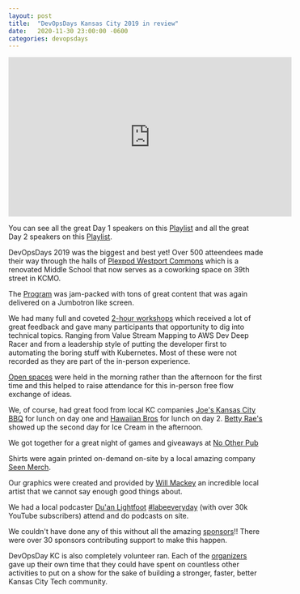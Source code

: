 ```yaml
---
layout: post
title:  "DevOpsDays Kansas City 2019 in review"
date:   2020-11-30 23:00:00 -0600
categories: devopsdays
---
```


<iframe width="560" height="315" src="https://www.youtube.com/embed/IfpW9UJgw_M" frameborder="0" allowfullscreen></iframe>

You can see all the great Day 1 speakers on this [Playlist](https://www.youtube.com/watch?v=2j-nLifX3sA&list=PLH2p9sgqfZSdU0KHHSjIITqZF_zSEuqJ2) and all the great Day 2 speakers on this [Playlist](https://www.youtube.com/watch?v=fTgnilJvbk4&list=PLH2p9sgqfZSf4q1GDYdwyYCaMlDiMDJjY).

DevOpsDays 2019 was the biggest and best yet! Over 500 atteendees made their way through the halls of [Plexpod Westport Commons](https://www.plexpod.com/locations/westport) which is a renovated Middle School that now serves as a coworking space on 39th street in KCMO.

The [Program](https://devopsdays.org/events/2019-kansas-city/program) was jam-packed with tons of great content that was again delivered on a Jumbotron like screen.

We had many full and coveted [2-hour workshops](https://devopsdays.org/events/2019-kansas-city/program) which received a lot of great feedback and gave many participants that opportunity to dig into technical topics. Ranging from Value Stream Mapping to AWS Dev Deep Racer and from a leadership style of putting the developer first to automating the boring stuff with Kubernetes.  Most of these were not recorded as they are part of the in-person experience.

[Open spaces](https://devopsdays.org/open-space-format/) were held in the morning rather than the afternoon for the first time and this helped to raise attendance for this in-person free flow exchange of ideas. 

We, of course, had great food from local KC companies [Joe's Kansas City BBQ](https://www.joeskc.com/) for lunch on day one and [Hawaiian Bros](https://hawaiianbros.com/) for lunch on day 2. [Betty Rae's](http://bettyraes.com/) showed up the second day for Ice Cream in the afternoon. 

We got together for a great night of games and giveaways at [No Other Pub](https://devopsdays.org/events/2019-kansas-city/social)

Shirts were again printed on-demand on-site by a local amazing company [Seen Merch](https://www.seenmerch.com/).

Our graphics were created and provided by [Will Mackey](https://www.linkedin.com/in/wmackeycreativarium/) an incredible local artist that we cannot say enough good things about.

We had a local podcaster [Du'an Lightfoot](https://www.youtube.com/channel/UCeXMAP0cZ-VZ0VHX9ZV2Abw) [#labeeveryday](https://twitter.com/search?q=%23LabEveryday) (with over 30k YouTube subscribers) attend and do podcasts on site.

We couldn't have done any of this without all the amazing [sponsors](https://devopsdays.org/events/2019-kansas-city/welcome)!! There were over 30 sponsors contributing support to make this happen.

DevOpsDay KC is also completely volunteer ran. Each of the [organizers](https://devopsdays.org/events/2019-kansas-city/contact) gave up their own time that they could have spent on countless other activities to put on a show for the sake of building a stronger, faster, better Kansas City Tech community.
